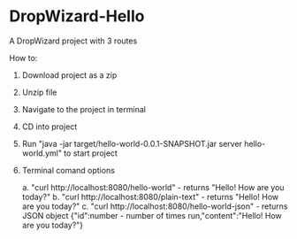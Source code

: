# DropWizard-Hello

A DropWizard project with 3 routes

How to:
1. Download project as a zip
2. Unzip file
3. Navigate to the project in terminal
4. CD into project
5. Run "java -jar target/hello-world-0.0.1-SNAPSHOT.jar server hello-world.yml" to start project
6. Terminal comand options
   
   a. "curl http://localhost:8080/hello-world" - returns "Hello! How are you today?"
   b. "curl http://localhost:8080/plain-text" - returns "Hello! How are you today?" 
   c. "curl http://localhost:8080/hello-world-json" - returns JSON object {"id":number - number of times run,"content":"Hello! How are you today?"}